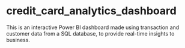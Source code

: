 # credit_card_analytics_dashboard
This is an interactive Power BI dashboard made using transaction and customer data from a SQL database, to provide real-time insights to business.
